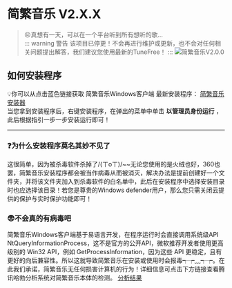# 简繁音乐 V2.X.X
>😣真想有一天，可以在一个平台听到所有想听的歌...  
::: warning 警告
该项目已停更！不会再进行维护或更新，也不会对任何相关问题提出解答，我们建议您使用最新的TuneFree！
:::
![简繁音乐V2.0.0](https://s11.ax1x.com/2024/01/16/pFF5KJS.png "pic")
## 如何安装程序
💡你可以从点击蓝色链接获取 简繁音乐Windows客户端 最新安装程序：  [简繁音乐安装器](https://cdn.sayqz.com/csm/install.exe)  
当您拿到安装程序后，右键安装程序，在弹出的菜单中单击 **以管理员身份运行**  ，此后根据指引一步一步安装运行即可！ 
*** 
### ❓为什么安装程序莫名其妙不见了
这很简单，因为被杀毒软件杀掉了/(ㄒoㄒ)/~~无论您使用的是火绒也好，360也罢，简繁音乐安装程序都会被当作病毒从而被消灭，解决办法是提前创建好一个文件夹，并将该文件夹加入到杀毒软件的白名单中，此后在安装程序中选择安装目录时也应选择该目录！若您是尊贵的Windows defender用户，那么您只需关闭云提供的保护与实时保护功能即可！   
### 😨不会真的有病毒吧
简繁音乐Windows客户端基于易语言开发，在程序运行时会直接调用系统级API NtQueryInformationProcess，这不是官方的公开API，微软推荐开发者使用更高级别的 Win32 API，例如 GetProcessInformation，因为这些 API 更稳定，且有更好的向后兼容性。所以这就导致简繁音乐在安装或使用时会报毒┭┮﹏┭┮。在此我们承诺，简繁音乐无任何损害计算机的行为！详细信息可点击下方链接查看腾讯哈勃分析系统对简繁音乐本体的检测。
[分析结果](https://habo.qq.com/file/showdetail?md5=5c3514fe129faa1ec69627b0636ccf68&pk=ADYGZl1uB2cIOFs7U2E%3D "分析结果")  
